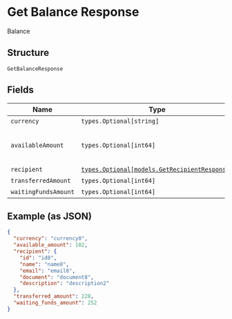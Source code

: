 
# Get Balance Response

Balance

## Structure

`GetBalanceResponse`

## Fields

| Name | Type | Tags | Description |
|  --- | --- | --- | --- |
| `currency` | `types.Optional[string]` | Optional | Currency |
| `availableAmount` | `types.Optional[int64]` | Optional | Amount available for transferring |
| `recipient` | [`types.Optional[models.GetRecipientResponse]`](../../doc/models/get-recipient-response.md) | Optional | Recipient |
| `transferredAmount` | `types.Optional[int64]` | Optional | - |
| `waitingFundsAmount` | `types.Optional[int64]` | Optional | - |

## Example (as JSON)

```json
{
  "currency": "currency0",
  "available_amount": 182,
  "recipient": {
    "id": "id8",
    "name": "name8",
    "email": "email8",
    "document": "document8",
    "description": "description2"
  },
  "transferred_amount": 228,
  "waiting_funds_amount": 252
}
```

